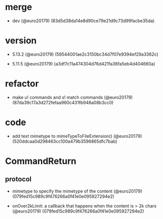 # merge

* dev (@euro20179) (83d5d38da14e8d90ce79e21d9c73d99facbe35da)


# version

* 5.13.2 (@euro20179) (59544001ae2c3150bc34d7f07e9394ef29a3362c)

* 5.11.5 (@euro20179) (a3df7c11a474304d76d421fa36fa5eb4d404660a)


# refactor

* make u! commands and s! match commands (@euro20179) (87da39c17a3d272fefaa960c431fb948a08b3cc0)


# code

* add text mimetype to mimeTypeToFileExtension() (@euro20179) (520ddcaa0d298463cc100a479b3596865dfc7bab)


# CommandReturn

## protocol

* mimetype to specify the mimetype of the content (@euro20179) (079fed15c989c9f476266a0f41e0e095927294e2)

* onOver2kLimit: a callback that happens when the content is > 2k chars (@euro20179) (079fed15c989c9f476266a0f41e0e095927294e2)


